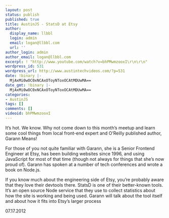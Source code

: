 ```yaml
---
layout: post
status: publish
published: true
title: AustinJS - StatsD at Etsy
author:
  display_name: llbbl
  login: admin
  email: logan@llbbl.com
  url: ''
author_login: admin
author_email: logan@llbbl.com
excerpt: ! "http://www.youtube.com/watch?v=bhPMwmzooxI\r\n\r\n"
wordpress_id: 531
wordpress_url: http://www.austintechvideos.com/?p=531
date: !binary |-
  MjAxMi0wOC0xNCAxOToyNToxOCAtMDUwMA==
date_gmt: !binary |-
  MjAxMi0wOC0xNCAxOToyNToxOCAtMDUwMA==
categories:
- AustinJS
tags: []
comments: []
videoid: bhPMwmzooxI
---
```

<p> It’s hot.  We know. Why not come down to this month’s meetup and learn some cool things from local front-end expert
 and O’Reilly published author, Garann Means!</p>
<p>For those of you not quite familiar with Garann, she is a Senior Frontend Engineer at Etsy, has been building
websites since 1996, and using JavaScript for most of that time (though not always for things that she’s now proud of).
 Garann has spoken at a number of tech conferences and wrote a book on Node.js.</p>
<p>If you know much about the engineering side of Etsy, you’re probably aware that they love their devtools
there. StatsD is one of their better-known tools. It’s an open source Node service that they use to collect
statistics about how the site is working and being used. Garann will talk about the tool itself and about how it
fits into Etsy’s larger process</p>
<p>07.17.2012</p>
